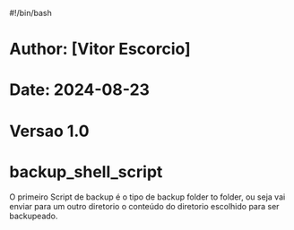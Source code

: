 #!/bin/bash
# Author: [Vitor Escorcio]
# Date: 2024-08-23
# Versao 1.0
# backup_shell_script

O primeiro Script de backup é o tipo de backup folder to folder, ou seja vai enviar para um outro 
diretorio o conteúdo do diretorio escolhido para ser backupeado.
